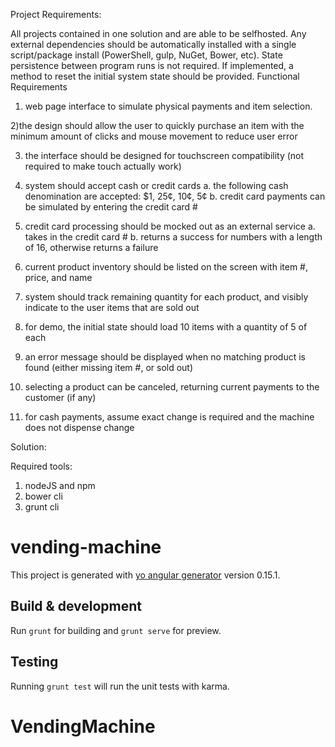 Project Requirements:

All projects contained in one solution and are able to be self­hosted. Any external dependencies should be automatically installed with a single script/package install (PowerShell, gulp, NuGet, Bower, etc). State persistence between program runs is not required. If implemented, a method to reset the initial system state should be provided.
Functional Requirements

1) web page interface to simulate physical payments and item selection.

2)the design should allow the user to quickly purchase an item with the minimum amount
of clicks and mouse movement to reduce user error

3) the interface should be designed for touchscreen compatibility (not required to make touch actually work)

4) system should accept cash or credit cards
  a. the following cash denomination are accepted: $1, 25¢, 10¢, 5¢
  b. credit card payments can be simulated by entering the credit card #

5) credit card processing should be mocked out as an external service
  a. takes in the credit card #
  b. returns a success for numbers with a length of 16, otherwise returns a failure

6) current product inventory should be listed on the screen with item #, price, and name

7) system should track remaining quantity for each product, and visibly indicate to the user
items that are sold out

8) for demo, the initial state should load 10 items with a quantity of 5 of each

9) an error message should be displayed when no matching product is found (either
missing item #, or sold out)

10) selecting a product can be canceled, returning current payments to the customer (if any)

11) for cash payments, assume exact change is required and the machine does not
dispense change


Solution:

Required tools:
1) nodeJS and npm
2) bower cli
3) grunt cli

# vending-machine

This project is generated with [yo angular generator](https://github.com/yeoman/generator-angular)
version 0.15.1.

## Build & development

Run `grunt` for building and `grunt serve` for preview.

## Testing

Running `grunt test` will run the unit tests with karma.
# VendingMachine
